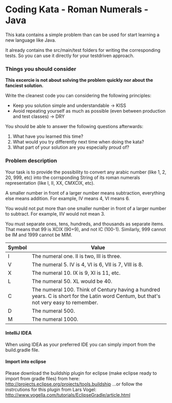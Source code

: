 Coding Kata - Roman Numerals - Java
===
This kata contains a simple problem than can be used for start learning a new language like Java.

It already contains the src/main/test folders for writing the corresponding tests.
So you can use it directly for your testdriven approach.

### Things you should consider
**This excercie is not about solving the problem quickly nor about the fanciest solution.**

Write the cleanest code you can considering the following principles:
* Keep you solution simple and understandable -> KISS
* Avoid repeating yourself as much as possible (even between production and test classes) -> DRY

You should be able to answer the following questions afterwards:
1. What have you learned this time?
2. What would you try differently next time when doing the kata?
3. What part of your solution are you especially proud of?

### Problem description
Your task is to provide the possibility to convert any arabic number (like 1, 2, 20, 999, etc) into the corrsponding String of its roman numerals representation (like I, II, XX, CMXCIX, etc).

A smaller number in front of a larger number means subtraction, everything else means addition. For example, IV means 4, VI means 6.

You would not put more than one smaller number in front of a larger number to subtract. For example, IIV would not mean 3.

You must separate ones, tens, hundreds, and thousands as separate items. That means that 99 is XCIX (90+9), and not IC (100-1). Similarly, 999 cannot be IM and 1999 cannot be MIM.

|Symbol|Value|
|------|-----|
|I| 	The numeral one. II is two, III is three.|
|V| 	The numeral 5. IV is 4, VI is 6, VII is 7, VIII is 8.|
|X| 	The numeral 10. IX is 9, XI is 11, etc.|
|L| 	The numeral 50. XL would be 40.|
|C| 	The numeral 100. Think of Century having a hundred years. C is short for the Latin word Centum, but that's not very easy to remember.|
|D| 	The numeral 500.|
|M| 	The numeral 1000.|



#### IntelliJ IDEA
When using IDEA as your preferred IDE you can simply import from the build.gradle file.

#### Import into eclipse
Please download the buildship plugin for eclipse (make eclipse ready to import from gradle files) from here: http://projects.eclipse.org/projects/tools.buildship
...or follow the instrcutions for this plugin from Lars Vogel:
http://www.vogella.com/tutorials/EclipseGradle/article.html
